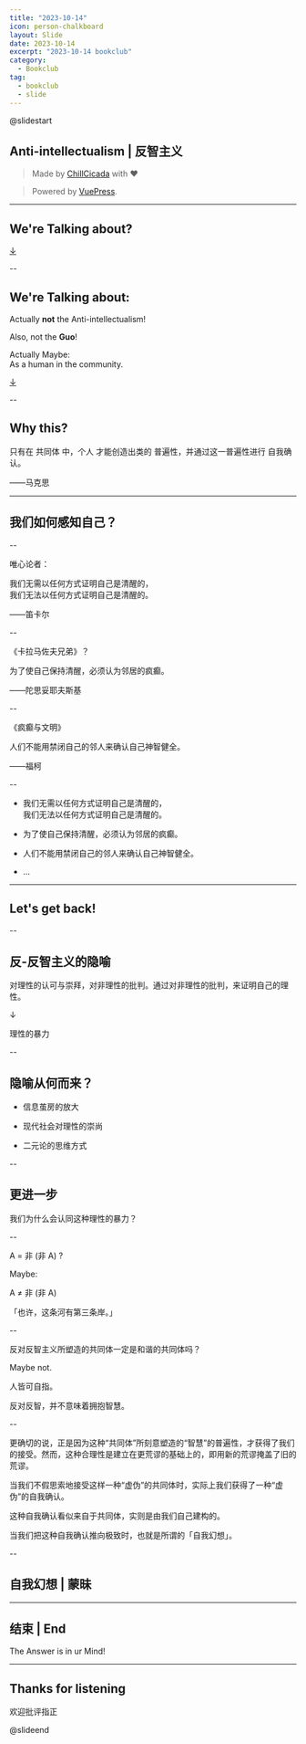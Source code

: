 ```yaml
---
title: "2023-10-14"
icon: person-chalkboard
layout: Slide
date: 2023-10-14
excerpt: "2023-10-14 bookclub"
category:
  - Bookclub
tag:
  - bookclub
  - slide
---
```


<!-- ## Summary

- 我们应该避免显然思维与认知的二元论，用更辩证的角度去观察世界，感知自己。
- 对自我的幻想往往是阻碍认知的最大阻力。
- 我们应该警惕虚伪的共同体所塑造的虚伪的自我确认。
- 当娱乐和信息深深刺入我们认知，保持清醒和对自我的怀疑比接受更为重要。 -->

<!-- markdownlint-disable MD024 MD033 MD051 -->

@slidestart

<!-- .slide: data-transition="slide" -->

## Anti-intellectualism | 反智主义

<!-- .element: class="r-fit-text" -->

> Made by [ChillCicada](https://chillcicada) with ❤️

<!-- .element: class="fragment fade-in" data-fragment-index="1" -->

> Powered by [VuePress](https://v2.vuepress.vuejs.org/zh/).

<!-- .element: class="fragment fade-in-then-semi-out" data-fragment-index="1" -->

---

## We're Talking about?

<!-- .element: class="r-fit-text" -->

[↓](#/1/1)

--

<!-- .slide: data-auto-animate -->

## We're Talking about:

<!-- .element: class="r-fit-text" -->

Actually **not** the Anti-intellectualism!

<!-- .element: class="fragment fade-in-then-out" data-fragment-index="1" -->

Also, not the **Guo**!

<!-- .element: class="fragment fade-in-then-out" data-fragment-index="2" -->

Actually Maybe:<br /> As a <span class="fragment highlight-red" data-fragment-index="4">human</span> in the <span class="fragment highlight-blue" data-fragment-index="5">community</span>.

<!-- .element: class="fragment fade-in" data-fragment-index="3" -->

[↓](#/1/2)

<!-- .element: class="fragment fade-in-then-semi-out" data-fragment-index="5" -->

--

## Why this?

<!-- .element: class="r-fit-text" -->

只有在 <span class="fragment highlight-current-green">共同体</span> 中，<span class="fragment highlight-current-green">个人</span> 才能创造出类的 <span class="fragment highlight-current-green">普遍性</span>，并通过这一普遍性进行 <span class="fragment highlight-current-green">自我确认</span>。

——马克思

<!-- .element: class="fragment fade-in" -->

---

## 我们如何感知自己？

--

<!-- .slide: data-auto-animate -->

唯心论者：

<!-- .element: class="fragment fade-in" data-fragment-index="1" -->

我们无需以任何方式证明自己是清醒的，<br />我们无法以任何方式证明自己是清醒的。

——笛卡尔

<!-- .element: class="fragment fade-in" data-fragment-index="1" -->

--

<!-- .slide: data-auto-animate -->

《卡拉马佐夫兄弟》？

<!-- .element: class="fragment fade-in" data-fragment-index="1" -->

为了使自己保持清醒，必须认为邻居的疯癫。

——陀思妥耶夫斯基

<!-- .element: class="fragment fade-in" data-fragment-index="1" -->

--

<!-- .slide: data-auto-animate -->

《疯癫与文明》

<!-- .element: class="fragment fade-in" data-fragment-index="1" -->

人们不能用禁闭自己的邻人来确认自己神智健全。

——福柯

<!-- .element: class="fragment fade-in" data-fragment-index="1" -->

--

- 我们无需以任何方式证明自己是清醒的，<br />我们无法以任何方式证明自己是清醒的。
<!-- .element: class="fragment fade-out" data-fragment-index="1" -->

- 为了使自己保持清醒，必须认为邻居的疯癫。
<!-- .element: class="fragment highlight-current-red" data-fragment-index="1"-->

- 人们不能用禁闭自己的邻人来确认自己神智健全。
<!-- .element: class="fragment highlight-current-blue" data-fragment-index="2"-->

- ...
<!-- .element: class="fragment fade-out" data-fragment-index="1" -->

---

## Let's get back!

--

<!-- .slide: data-auto-animate -->

## 反-反智主义的隐喻

<!-- .element: class="r-fit-text" -->

对理性的认可与崇拜，对非理性的批判。通过对非理性的批判，来证明自己的理性。

<!-- .element: class="fragment fade-in" data-fragment-index="1" -->

↓

<!-- .element: class="fragment fade-in" data-fragment-index="2" -->

<span class="fragment strike">理性的暴力</span>

<!-- .element: class="fragment fade-in" data-fragment-index="2" -->

--

## 隐喻从何而来？

<!-- .element: class="r-fit-text" -->

- 信息茧房的放大
<!-- .element: class="fragment fade-in" -->

- 现代社会对理性的崇尚
<!-- .element: class="fragment fade-in" -->

- 二元论的思维方式
<!-- .element: class="fragment fade-in" -->

--

## 更进一步

<!-- .element: class="r-fit-text" -->

我们为什么会认同这种理性的暴力？

<!-- .element: class="fragment fade-in" -->

--

<!-- .slide: data-auto-animate -->

A = 非 (非 A) <span class="fragment highlight-current-red">?</span>

<!-- .element: class="fragment fade-in" -->

Maybe:

<!-- .element: class="fragment fade-in" -->

A ≠ 非 (非 A)

<!-- .element: class="fragment fade-in" -->

「也许，这条河有第三条岸。」

<!-- .element: class="fragment fade-in-then-semi-out" -->

--

<!-- .slide: data-auto-animate -->

反对反智主义所塑造的共同体一定是和谐的共同体吗？

<!-- .element: class="fragment fade-in" -->

Maybe not.

<!-- .element: class="fragment fade-in" -->

人皆可自指。

<!-- .element: class="fragment fade-in" -->

反对反智，并不意味着拥抱智慧。

<!-- .element: class="fragment fade-in" -->

--

更确切的说，正是因为这种“共同体”所刻意塑造的“智慧”的普遍性，才获得了我们的接受。然而，这种合理性是建立在更荒谬的基础上的，即用新的荒谬掩盖了旧的荒谬。

<!-- .element: class="fragment fade-in-then-out" -->

当我们不假思索地接受这样一种“虚伪”的共同体时，实际上我们获得了一种“虚伪”的自我确认。

<!-- .element: class="fragment fade-in-then-out" -->

这种自我确认看似来自于共同体，实则是由我们自己建构的。

<!-- .element: class="fragment fade-in-then-out" -->

当我们把这种自我确认推向极致时，也就是所谓的「自我幻想」。

<!-- .element: class="fragment fade-in-then-semi-out" -->

--

<!-- .slide: data-auto-animate -->

## 自我幻想 | 蒙昧

---

## 结束 | End

The Answer is in ur Mind!

<!-- .element: class="fragment fade-in" -->

---

## Thanks for listening

欢迎批评指正

@slideend

